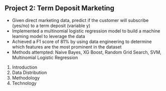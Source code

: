 ## Project 2: Term Deposit Marketing 
 - Given direct marketing data, predict if the customer will subscribe (yes/no) to a term deposit (variable y)
 - Implemented a multinomial logistic regression model to build a machine leaming model to leverage the data
 - Achieved a F1 score of 81% by using data engineering to determine which features are the most prominent in the dataset
 - Methods attempted: Naive Bayes, XG Boost, Random Grid Search, SVM, Multinomial Logistic Regression
1. Introduction
2. Data Distribution
3. Methodology
4. Technology
